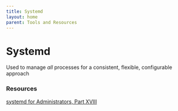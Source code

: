 ```yaml
---
title: Systemd
layout: home
parent: Tools and Resources
---
```


# Systemd

Used to manage *all* processes for a consistent, flexible, configurable approach

### Resources

[systemd for Administrators, Part XVIII](http://0pointer.de/blog/projects/resources.html)